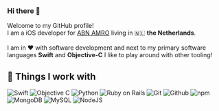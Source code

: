 ### Hi there 👋
Welcome to my GitHub profile! 
<br>
I am a iOS developer for <a href="https://www.abnamro.nl" target="_blank">ABN AMRO</a> living in 🇳🇱 <b>the Netherlands</b>.
<br>
<br>
I am in ❤️ with software development and next to my primary software languages <b>Swift</b> and <b>Objective-C</b> I like to play around with other tooling! 
<br>
<h2>🔧 Things I work with</h2> 
<p><img alt="Swift" src="https://img.shields.io/badge/-Swift-fd9426?style=flat-square&logo=swift&logoColor=white"/>
<img alt="Objective C" src="https://img.shields.io/badge/-Objective%20C-2F4F4F?style=flat-square&logo=objective%20c&logoColor=white"/>
<img alt="Python" src="https://img.shields.io/badge/-Python-531676?style=flat-square&logo=python&logoColor=white"/>
<img alt="Ruby on Rails" src="https://img.shields.io/badge/-Ruby on Rails-68136b?style=flat-square&logo=ruby-on-rails&logoColor=white"/>
<img alt="Git" src="https://img.shields.io/badge/-Git-32218b?style=flat-square&logo=git&logoColor=white"/>
<img alt="Github" src="https://img.shields.io/badge/-Github-7d1061?style=flat-square&logo=github&logoColor=white"/>
<img alt="npm" src="https://img.shields.io/badge/-npm-910c57?style=flat-square&logo=npm&logoColor=white"/>
<img alt="MongoDB" src="https://img.shields.io/badge/-MongoDB-9f3536?style=flat-square&logo=mongodb&logoColor=white"/>
<img alt="MySQL" src="https://img.shields.io/badge/-MySQL-7a5539?style=flat-square&logo=mysql&logoColor=white"/>
<img alt="NodeJS" src="https://img.shields.io/badge/-NodeJS-55753c?style=flat-square&logo=Node.js&logoColor=white"/></p>
<br>

<!---
<h2>📩 Get in contact</h2>
--->
